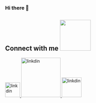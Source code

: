 ### Hi there 👋

<!--
**IsaaacLim/IsaaacLim** is a ✨ _special_ ✨ repository because its `README.md` (this file) appears on your GitHub profile.

Here are some ideas to get you started:

- 🔭 I’m currently working on ...
- 🌱 I’m currently learning ...
- 👯 I’m looking to collaborate on ...
- 🤔 I’m looking for help with ...
- 💬 Ask me about ...
- 📫 How to reach me: ...
- 😄 Pronouns: ...
- ⚡ Fun fact: ...
-->

<h2> Connect with me <img src = 'https://user-images.githubusercontent.com/75291303/148881839-962cd91a-4e09-4c00-9871-0ccdb71e4798.gif' width="100px"> </h2>
<a href = 'https://www.linkedin.com/in/isaaclimjj/'>
<img width="48" alt="linkdin" src="https://user-images.githubusercontent.com/75291303/148882831-ba604a2b-3dfb-49da-9c9a-a1bc367821b3.png">
<img width="128" alt="linkdin" src="https://user-images.githubusercontent.com/75291303/148882884-04d02125-d204-4ec3-820c-4823c251f808.png">
<img width="64" alt="linkdin" src="https://user-images.githubusercontent.com/75291303/148882901-a6de8391-e4bd-4c4b-9330-0e7a6504b64d.png">
